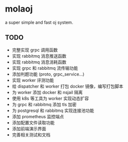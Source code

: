 # molaoj

a super simple and fast oj system.

## TODO

- 完整实现 grpc 调用函数
- 实现 rabbitmq 消息推送函数
- 实现 rabbitmq 消息消耗函数
- 实现 grpc 和 rabbitmq 流传输功能
- 添加判题功能 (proto, grpc_service...)
- 实现 worker 评测功能
- 给 dispatcher 和 worker 打包 docker 镜像，编写打包脚本
- 为 worker 添加 docker 和 nsjail 隔离
- 使用 k8s 等工具为 worker 实现动态扩容
- 为 grpc 和 rabbitmq 添加 tls 加密
- 为 postgresql 和 rabbitmq 实现连接池功能
- 添加 prometheus 监控端点
- 添加配置文件读取功能
- 添加前端演示界面
- 完善相关测试和文档
